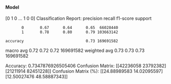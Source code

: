 #### Model
[0 1 0 ... 1 0 0]
Classification Report:
              precision    recall  f1-score   support

           0       0.67      0.64      0.65  66028440
           1       0.78      0.80      0.79 103663142

    accuracy                           0.73 169691582
   macro avg       0.72      0.72      0.72 169691582
weighted avg       0.73      0.73      0.73 169691582

Accuracy: 0.7347876926505406
Confusion Matrix:
[[42236058 23792382]
 [21211914 82451228]]
Confusion Matrix (%):
[[24.88989583 14.02095597]
 [12.50027476 48.58887343]]
